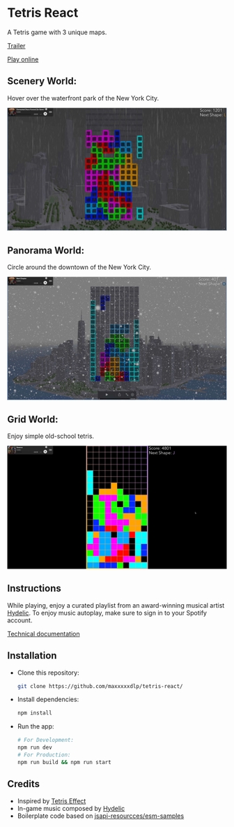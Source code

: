 # Tetris React

A Tetris game with 3 unique maps.

[Trailer](https://youtu.be/LlDgH-NZ3KE)

[Play online](https://bit.ly/-tetris-react)

## Scenery World:

Hover over the waterfront park of the New York City.

[![](./docs/scenery-world.jpg)](https://youtu.be/LlDgH-NZ3KE)

## Panorama World:

Circle around the downtown of the New York City.

[![](./docs/panorama-world.jpg)](https://youtu.be/LlDgH-NZ3KE)

## Grid World:

Enjoy simple old-school tetris.

[![](./docs/grid-world.jpg)](https://youtu.be/LlDgH-NZ3KE)

## Instructions

While playing, enjoy a curated playlist from an award-winning musical artist [Hydelic](https://open.spotify.com/artist/6agnjQgwC8fwGFsM6NKSaH). To enjoy music autoplay, make sure to sign in to your Spotify account.

[Technical documentation](https://max.patii.uk/projects/tetris-react)

## Installation

- Clone this repository:

  ```sh
  git clone https://github.com/maxxxxxdlp/tetris-react/
  ```

- Install dependencies:

  ```sh
  npm install
  ```

- Run the app:

  ```sh
  # For Development:
  npm run dev
  # For Production:
  npm run build && npm run start
  ```

## Credits

- Inspired by [Tetris Effect](https://youtu.be/PFVL6t8IHE8?si=qjVQxbNN9RQQmnud&t=21)
- In-game music composed by [Hydelic](https://open.spotify.com/artist/6agnjQgwC8fwGFsM6NKSaH)
- Boilerplate code based on [jsapi-resourcces/esm-samples](https://github.com/Esri/jsapi-resources/tree/main/esm-samples)
